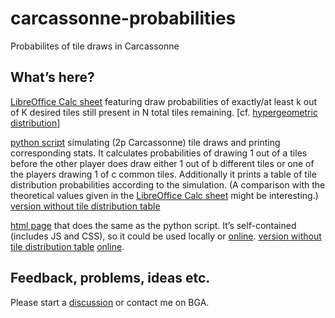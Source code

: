 # carcassonne-probabilities
Probabilites of tile draws in Carcassonne

## What’s here?
[LibreOffice Calc sheet](draw-k-out-of-K.ods) featuring draw probabilities of exactly/at least k out of K desired tiles still present in N total tiles remaining. [cf. [ hypergeometric distribution](https://en.wikipedia.org/wiki/Hypergeometric_distribution)]

[python script](draw-a-before-b.py) simulating (2p Carcassonne) tile draws and printing corresponding stats. It calculates probabilities of drawing 1 out of a tiles before the other player does draw either 1 out of b different tiles or one of the players drawing 1 of c common tiles.
Additionally it prints a table of tile distribution probabilities according to the simulation. (A comparison with the theoretical values given in the [LibreOffice Calc sheet](draw-k-out-of-K.ods) might be interesting.)
[version without tile distribution table](draw-a-before-b-no-distribution.py)

[html page](carcassonne-draw-probabilities.html) that does the same as the python script. It’s self-contained (includes JS and CSS), so it could be used locally or [online](https://yzemaze.de/bga/carcassonne-draw-probabilities.html).
[version without tile distribution table](carcassonne-draw-probabilities-no-distribution.html) [online](https://yzemaze.de/bga/carcassonne-draw-probabilities-no-distribution.html).

## Feedback, problems, ideas etc.
Please start a [discussion](https://github.com/yzemaze/carcassonne-stats/discussions) or contact me on BGA.
